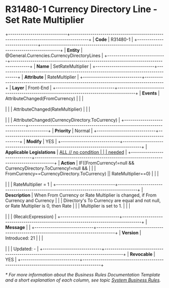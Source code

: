 ﻿---
erp.type: front-end-business-rule
erp.entity: General.Currencies.CurrencyDirectoryLines
---

# R31480-1 Currency Directory Line - Set Rate Multiplier
+-----------------------------+---------------------------------------------------------------------------------------+
| **Code**                    | R31480-1                                                                              |
+-----------------------------+---------------------------------------------------------------------------------------+
| **Entity**                  | @General.Currencies.CurrencyDirectoryLines                                            |
+-----------------------------+---------------------------------------------------------------------------------------+
| **Name**                    | SetRateMultiplier                                                                     |
+-----------------------------+---------------------------------------------------------------------------------------+
| **Attribute**               | RateMultiplier                                                                        |
+-----------------------------+---------------------------------------------------------------------------------------+
| **Layer**                   | Front-End                                                                             |
+-----------------------------+---------------------------------------------------------------------------------------+
| **Events**                  | AttributeChanged(FromCurrency)                                                        |
|                             | <br/><br/>                                                                            |
|                             | AttributeChanged(RateMultiplier)                                                      |
|                             | <br/><br/>                                                                            |
|                             | AttributeChanged(CurrencyDirectory.ToCurrency)                                        |
+-----------------------------+---------------------------------------------------------------------------------------+
| **Priority**                | Normal                                                                                |
+-----------------------------+---------------------------------------------------------------------------------------+
| **Modify**                  | YES                                                                                   |
+-----------------------------+---------------------------------------------------------------------------------------+
| **Applicable Legislations** | [ALL // no condition                                                                  |
|                             | needed](xref:applicable-legislations)                                                 |
+-----------------------------+---------------------------------------------------------------------------------------+
| **Action**                  | IF((FromCurrency!=null && CurrencyDirectory.ToCurrency!=null &&                       |
|                             | FromCurrency==CurrencyDirectory.ToCurrency) \|\| RateMultiplier==0)                   |
|                             | <br/><br/>                                                                            |
|                             | RateMultiplier = 1                                                                    |
+-----------------------------+---------------------------------------------------------------------------------------+
| **Description**             | When From Currency or Rate Multiplier is changed, if From Currency and Currency       |
|                             | Directory\'s To Currency are equal and not null, or Rate Multiplier is 0, then Rate   |
|                             | Multiplier is set to 1.                                                               |
|                             | <br/><br/>                                                                            |
|                             | (RecalcExpression)                                                                    |
+-----------------------------+---------------------------------------------------------------------------------------+
| **Message**                 |                                                                                       |
+-----------------------------+---------------------------------------------------------------------------------------+
| **Version**                 | Introduced: 21                                                                        |
|                             | <br/><br/>                                                                            |
|                             | Updated: -                                                                            |
+-----------------------------+---------------------------------------------------------------------------------------+
| **Revocable**               | YES                                                                                   |
+-----------------------------+---------------------------------------------------------------------------------------+

*\* For more information about the Business Rules Documentation Template and a short explanation of each column, see
topic [System Business Rules](../templates/template-description-system-business-rules.md).*
